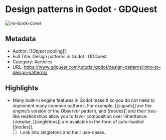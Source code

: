 # Design patterns in Godot · GDQuest

![rw-book-cover](https://readwise-assets.s3.amazonaws.com/static/images/article4.6bc1851654a0.png)

## Metadata
- Author: [[Object pooling]]
- Full Title: Design patterns in Godot · GDQuest
- Category: #articles
- URL: https://www.gdquest.com/tutorial/godot/design-patterns/intro-to-design-patterns/

## Highlights
- Many built-in engine features in Godot make it so you do not need to implement many common patterns. For example, [[signals]] are the engine’s version of the Observer pattern, and [[nodes]] and their tree-like relationships allow you to favor composition over inheritance. Likewise, [[singletons]] are available in the form of auto-loaded [[nodes]].
	- [ ] Look into singletons and their use-cases.
